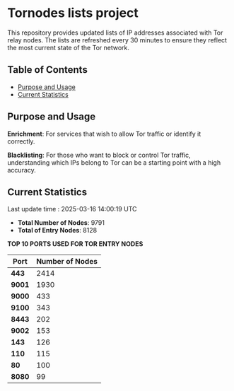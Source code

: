 # Tornodes lists project

This repository provides updated lists of IP addresses associated with Tor relay nodes. The lists are refreshed every 30 minutes to ensure they reflect the most current state of the Tor network.

## Table of Contents

- [Purpose and Usage](#purpose-and-usage)
- [Current Statistics](#current-statistics)


## Purpose and Usage

**Enrichment**: For services that wish to allow Tor traffic or identify it correctly.

**Blacklisting**: For those who want to block or control Tor traffic, understanding which IPs belong to Tor can be a starting point with a high accuracy.

## Current Statistics

Last update time : 2025-03-16 14:00:19 UTC

- **Total Number of Nodes**: 9791
- **Total of Entry Nodes**: 8128

**TOP 10 PORTS USED FOR TOR ENTRY NODES**

| **Port** | **Number of Nodes** |
|------|-----------------|
| **443**   | 2414  |
| **9001**   | 1930  |
| **9000**   | 433  |
| **9100**   | 343  |
| **8443**   | 202  |
| **9002**   | 153  |
| **143**   | 126  |
| **110**   | 115  |
| **80**   | 100  |
| **8080**   | 99  |

